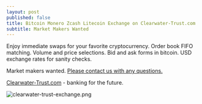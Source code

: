 ```yaml
---
layout: post
published: false
title: Bitcoin Monero Zcash Litecoin Exchange on Clearwater-Trust.com
subtitle: Market Makers Wanted
---
```

Enjoy immediate swaps for your favorite cryptocurrency. Order book FIFO matching. Volume and price selections. Bid and ask forms in bitcoin. USD exchange rates for sanity checks.

Market makers wanted. [Please contact us with any questions.](https://clearwater-trust.com/contact/)

[Clearwater-Trust.com](https://clearwater-trust.com) - banking for the future.

![clearwater-trust-exchange.png]({{site.baseurl}}/img/clearwater-trust-exchange.png)
